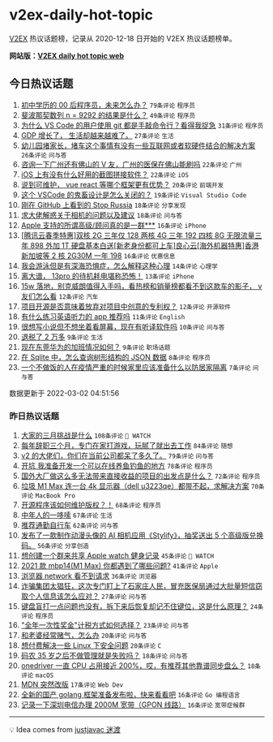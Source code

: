 # v2ex-daily-hot-topic

[V2EX](https://www.v2ex.com/) 热议话题榜，记录从 2020-12-18 日开始的 V2EX 热议话题榜单。

**网站版：[V2EX daily hot topic web](https://boojack.github.io/v2ex-daily-hot-topic-web/)**

## 今日热议话题

<!-- TODAY BEGIN -->

1. [初中学历的 00 后程序员，未来怎么办？](https://www.v2ex.com/t/837332) `79条评论` `程序员`
1. [斐波那契数列 n = 9292 的结果是什么？](https://www.v2ex.com/t/837325) `49条评论` `程序员`
1. [为什么 VS Code 的用户使用 git 都是手敲命令行？看得我捉急](https://www.v2ex.com/t/837352) `31条评论` `程序员`
1. [GDP 增长了， 生活却越来越难了。](https://www.v2ex.com/t/837338) `27条评论` `生活`
1. [幼儿园堵家长，堵车这个事情有没有一些互联网或者软硬件结合的解决方案](https://www.v2ex.com/t/837323) `26条评论` `问与答`
1. [咨询一下广州还有佛山的 V 友，广州的医保在佛山能刷吗](https://www.v2ex.com/t/837317) `22条评论` `广州`
1. [iOS 上有没有什么好用的截图拼接软件？](https://www.v2ex.com/t/837314) `22条评论` `iOS`
1. [说到可维护， vue react 等哪个框架更有优势？](https://www.v2ex.com/t/837364) `20条评论` `前端开发`
1. [这个 VSCode 的鬼畜设计是怎么关闭的？](https://www.v2ex.com/t/837343) `19条评论` `Visual Studio Code`
1. [刚在 GitHub 上看到的 Stop Russia](https://www.v2ex.com/t/837371) `18条评论` `分享发现`
1. [求大佬解惑关于相机的问题以及建议](https://www.v2ex.com/t/837346) `18条评论` `问与答`
1. [Apple 支持的所谓高级/顾问真的是一群***](https://www.v2ex.com/t/837362) `16条评论` `iPhone`
1. [[腾讯云春季特惠]双核 2G 三年仅 128 两核 4G 三年 192 四核 8G 无限流量三年 898 外加 1T 硬盘基本白送[新老身份都可上车]良心云[海外机器特惠]香港新加坡等 2 核 2G30M 一年 198](https://www.v2ex.com/t/837324) `16条评论` `优惠信息`
1. [我会游泳但是有深海恐惧症，怎么解释这种心理](https://www.v2ex.com/t/837339) `14条评论` `心理学`
1. [离大谱， 13pro 的待机耗电堪称恐怖！](https://www.v2ex.com/t/837358) `13条评论` `iPhone`
1. [15w 落地，别克威朗值得入手吗，看热榜和销量榜都看不到这款车的影子， v 友们怎么看](https://www.v2ex.com/t/837333) `12条评论` `汽车`
1. [项目开源是否意味着放弃对项目中创意的专利权？](https://www.v2ex.com/t/837327) `12条评论` `开源软件`
1. [有什么练习英语听力的 app 推荐吗](https://www.v2ex.com/t/837336) `11条评论` `English`
1. [很想写小说但不想坐着看屏幕，现在有听译软件吗](https://www.v2ex.com/t/837316) `10条评论` `问与答`
1. [退税了 2 万多](https://www.v2ex.com/t/837370) `9条评论` `生活`
1. [现在东莞华为的加班情况如何？](https://www.v2ex.com/t/837337) `9条评论` `职场话题`
1. [在 Sqlite 中，怎么查询树形结构的 JSON 数据](https://www.v2ex.com/t/837357) `8条评论` `程序员`
1. [一个不做饭的人在疫情严重的时候家里应该准备什么以防居家隔离](https://www.v2ex.com/t/837368) `7条评论` `问与答`

数据更新于 2022-03-02 04:51:56

<!-- TODAY END -->

### 昨日热议话题

<!-- YESTERDAY BEGIN -->

1. [大家的三月挑战是什么](https://www.v2ex.com/t/837055) `108条评论` ` WATCH`
1. [每年辞职三个月，专门在家打游戏，玩腻了就出去工作](https://www.v2ex.com/t/837188) `84条评论` `随想`
1. [v2 的大佬们，你们在当前公司都呆了多久了。](https://www.v2ex.com/t/837064) `79条评论` `问与答`
1. [开坑 我准备开发一个可以在线养鱼钓鱼的地方](https://www.v2ex.com/t/837070) `78条评论` `程序员`
1. [国外大厂做这么多无法带来直接收益的项目的出发点是什么？](https://www.v2ex.com/t/837145) `72条评论` `程序员`
1. [垃圾 M1 Max 连一台 4k 显示器（dell u3223qe）都带不起，求解决方案](https://www.v2ex.com/t/837082) `70条评论` `MacBook Pro`
1. [开源程序该如何维护版权？！](https://www.v2ex.com/t/837176) `68条评论` `程序员`
1. [中年人的一哆嗦](https://www.v2ex.com/t/837161) `67条评论` `生活`
1. [推荐通勤自行车](https://www.v2ex.com/t/837087) `62条评论` `问与答`
1. [发布了一款制作动漫头像的 AI 相机应用《Stylify》，抽奖送出 5 个高级版兑换码。](https://www.v2ex.com/t/837179) `56条评论` `分享创造`
1. [想创建一个群来共享 Apple watch 健身记录](https://www.v2ex.com/t/837102) `45条评论` ` WATCH`
1. [2021 款 mbp14(M1 Max) 你都遇到了哪些问题?](https://www.v2ex.com/t/837244) `41条评论` `Apple`
1. [浏览器 network 看不到请求](https://www.v2ex.com/t/837092) `36条评论` `浏览器`
1. [诈骗集团太猖狂，这次专门盯上了石家庄人民，冒充医保局通过大批量短信窃取个人信息该怎么应对？](https://www.v2ex.com/t/837078) `27条评论` `问与答`
1. [键盘盲打一点问题也没有，拆下来后恢复却记不住键位，这是什么原理？](https://www.v2ex.com/t/837226) `24条评论` `程序员`
1. ["全年一次性奖金"计税方式如何选择？](https://www.v2ex.com/t/837056) `23条评论` `问与答`
1. [和老婆经常赌气，怎么办](https://www.v2ex.com/t/837237) `20条评论` `问与答`
1. [想付费解决一些 Linux 下安全问题](https://www.v2ex.com/t/837062) `20条评论` `C`
1. [码农 35 岁之后不做管理就是失败吗？](https://www.v2ex.com/t/837250) `18条评论` `问与答`
1. [onedriver 一直 CPU 占用接近 200%，哎，有推荐其他靠谱同步盘么？](https://www.v2ex.com/t/837046) `18条评论` `macOS`
1. [MDN 突然改版](https://www.v2ex.com/t/837283) `17条评论` `Web Dev`
1. [全新的国产 golang 框架准备发布啦，快来看看吧](https://www.v2ex.com/t/837246) `16条评论` `Go 编程语言`
1. [记录一下深圳电信办理 2000M 宽带（GPON 线路）](https://www.v2ex.com/t/837224) `16条评论` `宽带症候群`

<!-- YESTERDAY END -->

---

💡 Idea comes from [justjavac 迷渡](https://github.com/justjavac/)
